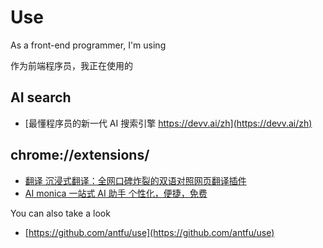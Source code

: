 # Use

As a front-end programmer, I'm using

作为前端程序员，我正在使用的

## AI search

- [最懂程序员的新一代 AI 搜索引擎 https://devv.ai/zh](https://devv.ai/zh)

## chrome://extensions/

- [翻译 沉浸式翻译：全网口碑炸裂的双语对照网页翻译插件](https://immersivetranslate.com/)
- [AI monica 一站式 AI 助手 个性化，便捷，免费](https://monica.im/zh_CN?index=1&from=extension_nav)

You can also take a look

- [https://github.com/antfu/use](https://github.com/antfu/use)
